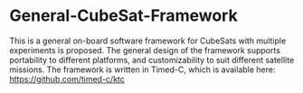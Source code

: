 # General-CubeSat-Framework

This is a general on-board software framework for CubeSats with multiple experiments is proposed. The general design of the framework supports portability to different platforms, and customizability to suit different satellite missions. The framework is written in Timed-C, which is available here: https://github.com/timed-c/ktc
